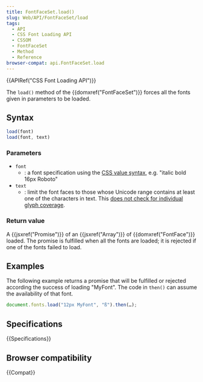 ```yaml
---
title: FontFaceSet.load()
slug: Web/API/FontFaceSet/load
tags:
  - API
  - CSS Font Loading API
  - CSSOM
  - FontFaceSet
  - Method
  - Reference
browser-compat: api.FontFaceSet.load
---
```

{{APIRef("CSS Font Loading API")}}

The `load()` method of the {{domxref("FontFaceSet")}} forces all the fonts
given in parameters to be loaded.

## Syntax

```js
load(font)
load(font, text)
```

### Parameters

- `font`
  - : a font specification using the [CSS value syntax](/en-US/docs/), e.g. "italic bold 16px Roboto"
- `text`
  - : limit the font faces to those whose Unicode range contains at least one of the characters in text. This [does not check for individual glyph coverage](https://lists.w3.org/Archives/Public/www-style/2015Aug/0330.html).

### Return value

A {{jsxref("Promise")}} of an {{jsxref("Array")}} of {{domxref("FontFace")}} loaded. The
promise is fulfilled when all the fonts are loaded; it is rejected if one of the fonts
failed to load.

## Examples

The following example returns a promise that will be fulfilled or rejected according the success of loading "MyFont". The code in `then()` can assume the availability of that font.

```js
document.fonts.load("12px MyFont", "ß").then(…);
```

## Specifications

{{Specifications}}

## Browser compatibility

{{Compat}}
